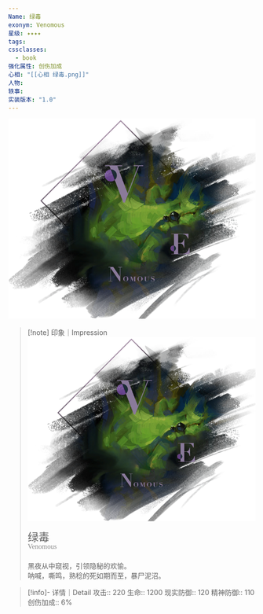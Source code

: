 ```yaml
---
Name: 绿毒
exonym: Venomous
星级: ✦✦✦✦
tags: 
cssclasses:
  - book
强化属性: 创伤加成
心相: "[[心相 绿毒.png]]"
人物: 
轶事: 
实装版本: "1.0"
---
```

![cover](assets/绿毒｜Venomous.assets/心相%20绿毒.png)

> [!note] 印象｜Impression
> ![心相 绿毒|inlL|300](assets/绿毒｜Venomous.assets/心相%20绿毒.png)
> <p style="font-family: '家族宋', sans-serif; font-size: 22px; line-height: 0.75; text-indent: 0;">绿毒<br><span style="font-family: serif; font-size: 14px; color: #888888;">Venomous</span></p>
> 
> 黑夜从中窥视，引领隐秘的欢愉。  
> 呐喊，嘶鸣，熟稔的死如期而至，暴尸泥沼。

> [!info]- 详情｜Detail
> 攻击:: 220
> 生命:: 1200
> 现实防御:: 120
> 精神防御:: 110
> 创伤加成:: 6%
